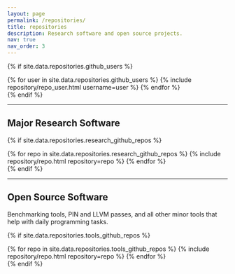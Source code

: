 ```yaml
---
layout: page
permalink: /repositories/
title: repositories
description: Research software and open source projects.
nav: true
nav_order: 3
---
```


{% if site.data.repositories.github_users %}
<div class="repositories d-flex flex-wrap flex-md-row flex-column justify-content-between align-items-center">
  {% for user in site.data.repositories.github_users %}
    {% include repository/repo_user.html username=user %}
  {% endfor %}
</div>
{% endif %}

---

## Major Research Software

{% if site.data.repositories.research_github_repos %}
<div class="repositories d-flex flex-wrap flex-md-row flex-column justify-content-between align-items-center">
  {% for repo in site.data.repositories.research_github_repos %}
    {% include repository/repo.html repository=repo %}
  {% endfor %}
</div>
{% endif %}

---

## Open Source Software

Benchmarking tools, PIN and LLVM passes, and all other minor tools that help with daily programming tasks.

{% if site.data.repositories.tools_github_repos %}
<div class="repositories d-flex flex-wrap flex-md-row flex-column justify-content-between align-items-center">
  {% for repo in site.data.repositories.tools_github_repos %}
    {% include repository/repo.html repository=repo %}
  {% endfor %}
</div>
{% endif %}
